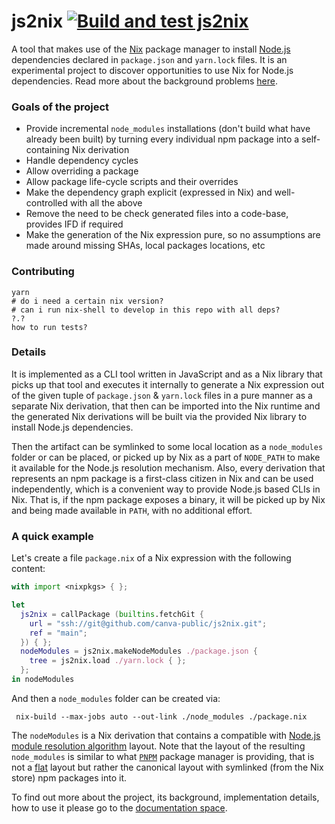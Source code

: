 # js2nix [![Build and test js2nix](https://github.com/canva-public/js2nix/actions/workflows/main.yml/badge.svg)](https://github.com/canva-public/js2nix/actions/workflows/main.yml)

A tool that makes use of the [Nix] package manager to install [Node.js] dependencies declared in `package.json` and `yarn.lock` files. It is an experimental project to discover opportunities to use Nix for Node.js dependencies. Read more about the background problems [here](./docs/background.md).

### Goals of the project

- Provide incremental `node_modules` installations (don't build what have already been built) by turning every individual npm package into a self-containing Nix derivation
- Handle dependency cycles
- Allow overriding a package
- Allow package life-cycle scripts and their overrides
- Make the dependency graph explicit (expressed in Nix) and well-controlled with all the above
- Remove the need to be check generated files into a code-base, provides IFD if required
- Make the generation of the Nix expression pure, so no assumptions are made around missing SHAs, local packages locations, etc


### Contributing

```
yarn
# do i need a certain nix version?
# can i run nix-shell to develop in this repo with all deps?
?.?
how to run tests?
```

### Details

It is implemented as a CLI tool written in JavaScript and as a Nix library that picks up that tool and executes it internally to generate a Nix expression out of the given tuple of `package.json` & `yarn.lock` files in a pure manner as a separate Nix derivation, that then can be imported into the Nix runtime and the generated Nix derivations will be built via the provided Nix library to install Node.js dependencies. 

Then the artifact can be symlinked to some local location as a `node_modules` folder or can be placed, or picked up by Nix as a part of `NODE_PATH` to make it available for the Node.js resolution mechanism. Also, every derivation that represents an npm package is a first-class citizen in Nix and can be used independently, which is a convenient way to provide Node.js based CLIs in Nix. That is, if the npm package exposes a binary, it will be picked up by Nix and being made available in `PATH`, with no additional effort.

### A quick example

Let's create a file `package.nix` of a Nix expression with the following content:

```nix
with import <nixpkgs> { };

let
  js2nix = callPackage (builtins.fetchGit {
    url = "ssh://git@github.com/canva-public/js2nix.git";
    ref = "main";
  }) { };
  nodeModules = js2nix.makeNodeModules ./package.json {
    tree = js2nix.load ./yarn.lock { };
  };
in nodeModules
```
And then a `node_modules` folder can be created via:

```
 nix-build --max-jobs auto --out-link ./node_modules ./package.nix
```

The `nodeModules` is a Nix derivation that contains a compatible with [Node.js module resolution algorithm](https://nodejs.org/api/modules.html#all-together) layout. Note that the layout of the resulting `node_modules` is similar to what [`PNPM`](https://pnpm.io) package manager is providing, that is not a [flat](https://npm.github.io/how-npm-works-docs/npm3/how-npm3-works.html) layout but rather the canonical layout with symlinked (from the Nix store) npm packages into it.

To find out more about the project, its background, implementation details, how to use it please go to the [documentation space](./docs/README.md).

[nix]: https://nixos.org
[node.js]: https://nodejs.org
